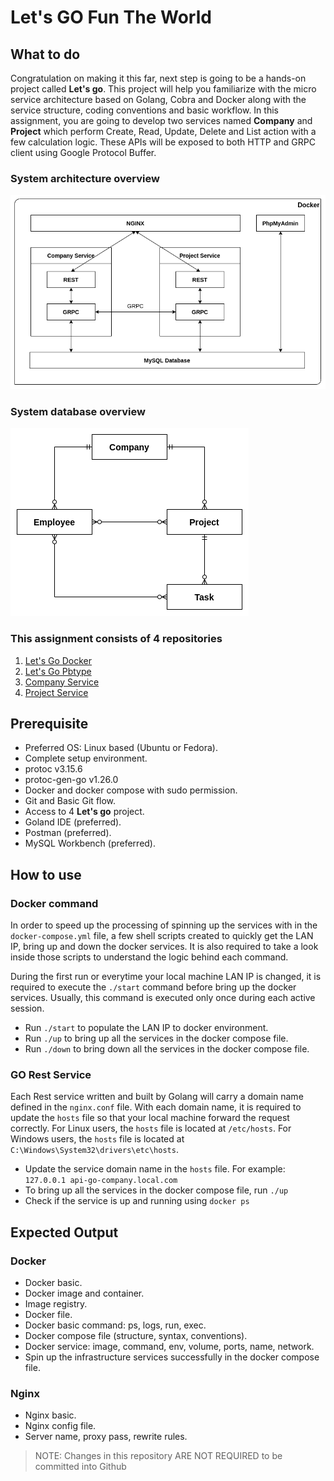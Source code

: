 # Let's GO Fun The World


## What to do
Congratulation on making it this far, next step is going to be a hands-on project called **Let's go**. This project will
help you familiarize with the micro service architecture based on Golang, Cobra and Docker along with the service
structure, coding conventions and basic workflow. In this assignment, you are going to develop two services named **Company**
and **Project** which perform Create, Read, Update, Delete and List action with a few calculation logic. 
These APIs will be exposed to both HTTP and GRPC client
using Google Protocol Buffer.

### System architecture overview
![System Overview](./asset/system-overview.png)

### System database overview
![System Overview](./asset/database-overview.png)
  
### This assignment consists of 4 repositories
1. [Let's Go Docker](https://github.com/dinhtp/lets-go)
2. [Let's Go Pbtype](https://github.com/dinhtp/lets-go-pbtype)
3. [Company Service](https://github.com/dinhtp/lets-go-company)
4. [Project Service](https://github.com/dinhtp/lets-go-project)


##  Prerequisite
- Preferred OS: Linux based (Ubuntu or Fedora).
- Complete setup environment.
- protoc v3.15.6
- protoc-gen-go v1.26.0
- Docker and docker compose with sudo permission.
- Git and Basic Git flow.
- Access to 4 **Let's go** project.
- Goland IDE (preferred).
- Postman (preferred).
- MySQL Workbench (preferred).


## How to use
### Docker command
In order to speed up the processing of spinning up the services with in the `docker-compose.yml` file, 
a few shell scripts created to quickly get the LAN IP, bring up and down the docker services. 
It is also required to take a look inside those scripts to understand the logic behind each command.

During the first run or everytime your local machine LAN IP is changed, it is required to execute the `./start`
command before bring up the docker services. Usually, this command is executed only once during each active session.

- Run `./start` to populate the LAN IP to docker environment.
- Run `./up` to bring up all the services in the docker compose file.
- Run `./down` to bring down all the services in the docker compose file.

### GO Rest Service
Each Rest service written and built by Golang will carry a domain name defined in the `nginx.conf` file.
With each domain name, it is required to update the `hosts` file so that your local machine forward the request correctly.
For Linux users, the `hosts` file is located at `/etc/hosts`.
For Windows users, the `hosts` file is located at `C:\Windows\System32\drivers\etc\hosts`.

- Update the service domain name in the `hosts` file. For example: `127.0.0.1 api-go-company.local.com`
- To bring up all the services in the docker compose file, run `./up`
- Check if the service is up and running using `docker ps`


## Expected Output
### Docker
- Docker basic.
- Docker image and container.
- Image registry.
- Docker file.
- Docker basic command: ps, logs, run, exec.
- Docker compose file (structure, syntax, conventions).
- Docker service: image, command, env, volume, ports, name, network.
- Spin up the infrastructure services successfully in the docker compose file.

### Nginx
- Nginx basic.
- Nginx config file.
- Server name, proxy pass, rewrite rules.

> NOTE: Changes in this repository ARE NOT REQUIRED to be committed into Github

